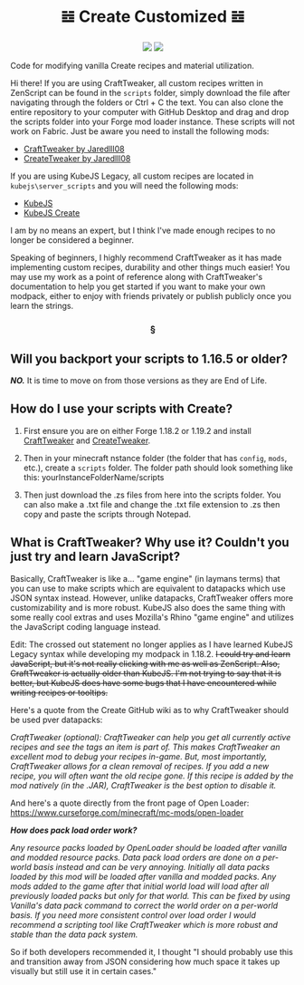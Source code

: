 # <p align="center" dir="auto">𝌤 Create Customized 𝌤</p>
<p align="center" dir="auto"><a href="https://"><img src="https://img.shields.io/badge/Available%20for-1.19.2%E2%94%831.18.2-orange"></a> <a href="https://"><img src="https://img.shields.io/badge/Liscense-MIT-blueviolet"></a></p>

Code for modifying vanilla Create recipes and material utilization.

Hi there! If you are using CraftTweaker, all custom recipes written in ZenScript can be found in the `scripts` folder, simply download the file after navigating through the folders or Ctrl + C the text. You can also clone the entire repository to your computer with GitHub Desktop and drag and drop the scripts folder into your Forge mod loader instance. These scripts will not work on Fabric. Just be aware you need to install the following mods:

* [CraftTweaker by Jaredlll08](https://www.curseforge.com/minecraft/mc-mods/crafttweaker)
* [CreateTweaker by Jaredlll08](https://curseforge.com/minecraft/mc-mods/createtweaker)

If you are using KubeJS Legacy, all custom recipes are located in `kubejs\server_scripts` and you will need the following mods:

* [KubeJS](https://www.curseforge.com/minecraft/mc-mods/kubejs)
* [KubeJS Create](https://www.curseforge.com/minecraft/mc-mods/kubejs-create)

I am by no means an expert, but I think I've made enough recipes to no longer be considered a beginner. 

Speaking of beginners, I highly recommend CraftTweaker as it has made implementing custom recipes, durability and other things much easier! You may use my work as a point of reference along with CraftTweaker's documentation to help you get started if you want to make your own modpack, either to enjoy with friends privately or publish publicly once you learn the strings.

### <p align="center" dir="auto">§</p>

## Will you backport your scripts to 1.16.5 or older?

***NO.*** It is time to move on from those versions as they are End of Life.

## How do I use your scripts with Create?

1. First ensure you are on either Forge 1.18.2 or 1.19.2 and install [CraftTweaker](https://www.curseforge.com/minecraft/mc-mods/crafttweaker) and [CreateTweaker](https://curseforge.com/minecraft/mc-mods/createtweaker).

2. Then in your minecraft nstance folder (the folder that has `config`, `mods`, etc.), create a `scripts` folder. The folder path should look something like this: yourInstanceFolderName/scripts

3. Then just download the .zs files from here into the scripts folder. You can also make a .txt file and change the .txt file extension to .zs then copy and paste the scripts through Notepad.

## What is CraftTweaker? Why use it? Couldn't you just try and learn JavaScript?
Basically, CraftTweaker is like a... "game engine" (in laymans terms) that you can use to make scripts which are equivalent to datapacks which use JSON syntax instead. However, unlike datapacks, CraftTweaker offers more customizability and is more robust. KubeJS also does the same thing with some really cool extras and uses Mozilla's Rhino "game engine" and utilizes the JavaScript coding language instead.

Edit: The crossed out statement no longer applies as I have learned KubeJS Legacy syntax while developing my modpack in 1.18.2.
~~I could try and learn JavaScript, but it's not really clicking with me as well as ZenScript. Also, CraftTweaker is actually older than KubeJS. I'm not trying to say that it is better, but KubeJS does have some bugs that I have encountered while writing recipes or tooltips.~~

Here's a quote from the Create GitHub wiki as to why CraftTweaker should be used pver datapacks:

*CraftTweaker (optional): CraftTweaker can help you get all currently active recipes and see the tags an item is part of. This makes CraftTweaker an excellent mod to debug your recipes in-game. But, most importantly, CraftTweaker allows for a clean removal of recipes. If you add a new recipe, you will often want the old recipe gone. If this recipe is added by the mod natively (in the .JAR), CraftTweaker is the best option to disable it.*

And here's a quote directly from the front page of Open Loader: https://www.curseforge.com/minecraft/mc-mods/open-loader

***How does pack load order work?***

*Any resource packs loaded by OpenLoader should be loaded after vanilla and modded resource packs. Data pack load orders are done on a per-world basis instead and can be very annoying. Initially all data packs loaded by this mod will be loaded after vanilla and modded packs. Any mods added to the game after that initial world load will load after all previously loaded packs but only for that world. This can be fixed by using Vanilla's data pack command to correct the world order on a per-world basis. If you need more consistent control over load order I would recommend a scripting tool like CraftTweaker which is more robust and stable than the data pack system.*

So if both developers recommended it, I thought "I should probably use this and transition away from JSON considering how much space it takes up visually but still use it in certain cases."
